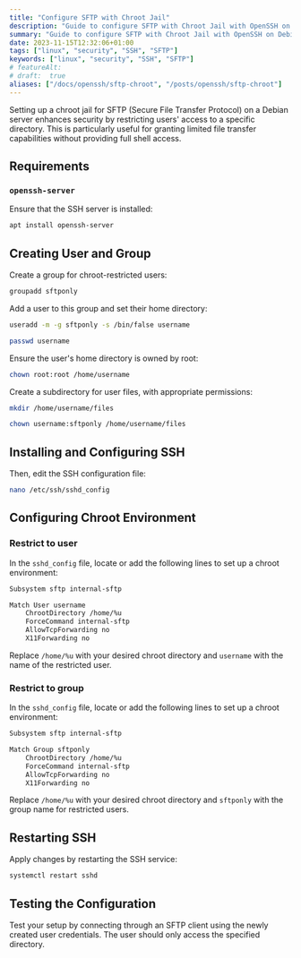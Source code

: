 ```yaml
---
title: "Configure SFTP with Chroot Jail"
description: "Guide to configure SFTP with Chroot Jail with OpenSSH on Debian"
summary: "Guide to configure SFTP with Chroot Jail with OpenSSH on Debian"
date: 2023-11-15T12:32:06+01:00
tags: ["linux", "security", "SSH", "SFTP"]
keywords: ["linux", "security", "SSH", "SFTP"]
# featureAlt:
# draft:  true
aliases: ["/docs/openssh/sftp-chroot", "/posts/openssh/sftp-chroot"]
---
```


Setting up a chroot jail for SFTP (Secure File Transfer Protocol) on a Debian server enhances security by restricting users' access to a specific directory. This is particularly useful for granting limited file transfer capabilities without providing full shell access.

## Requirements

### `openssh-server`

Ensure that the SSH server is installed:

```sh
apt install openssh-server
```

## Creating User and Group

Create a group for chroot-restricted users:

```sh
groupadd sftponly
```

Add a user to this group and set their home directory:

```bash
useradd -m -g sftponly -s /bin/false username
```

```sh
passwd username
```

Ensure the user's home directory is owned by root:

```bash
chown root:root /home/username
```

Create a subdirectory for user files, with appropriate permissions:

```bash
mkdir /home/username/files
```

```sh
chown username:sftponly /home/username/files
```

## Installing and Configuring SSH



Then, edit the SSH configuration file:

```bash
nano /etc/ssh/sshd_config
```

## Configuring Chroot Environment

### Restrict to user

In the `sshd_config` file, locate or add the following lines to set up a chroot environment:

```bash
Subsystem sftp internal-sftp

Match User username
    ChrootDirectory /home/%u
    ForceCommand internal-sftp
    AllowTcpForwarding no
    X11Forwarding no
```

Replace `/home/%u` with your desired chroot directory and `username` with the name of the restricted user.

### Restrict to group

In the `sshd_config` file, locate or add the following lines to set up a chroot environment:

```bash
Subsystem sftp internal-sftp

Match Group sftponly
    ChrootDirectory /home/%u
    ForceCommand internal-sftp
    AllowTcpForwarding no
    X11Forwarding no
```

Replace `/home/%u` with your desired chroot directory and `sftponly` with the group name for restricted users.



## Restarting SSH

Apply changes by restarting the SSH service:

```bash
systemctl restart sshd
```

## Testing the Configuration

Test your setup by connecting through an SFTP client using the newly created user credentials. The user should only access the specified directory.
